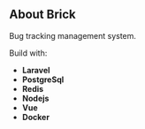 ## About Brick

Bug tracking management system.

Build with:
- **Laravel**
- **PostgreSql**
- **Redis**
- **Nodejs**
- **Vue**
- **Docker**
